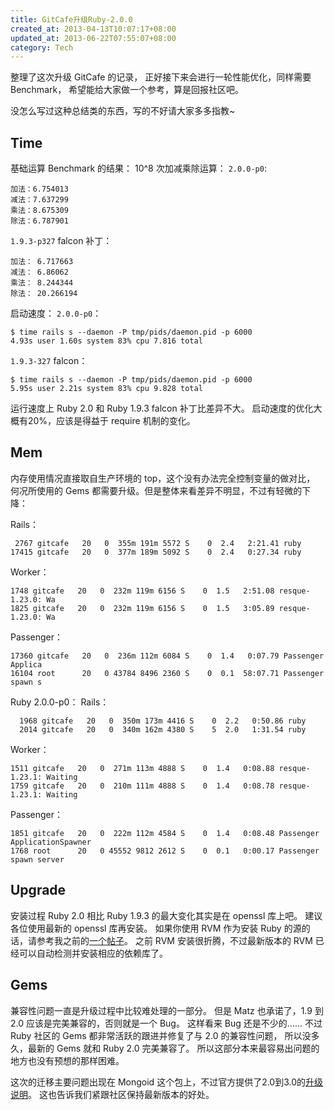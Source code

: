 ```yaml
---
title: GitCafe升级Ruby-2.0.0
created_at: 2013-04-13T10:07:17+08:00
updated_at: 2013-06-22T07:55:07+08:00
category: Tech
---
```


整理了这次升级 GitCafe 的记录，
正好接下来会进行一轮性能优化，同样需要 Benchmark，
希望能给大家做一个参考，算是回报社区吧。

没怎么写过这种总结类的东西，写的不好请大家多多指教~


## Time

基础运算 Benchmark 的结果：
10^8 次加减乘除运算：
`2.0.0-p0`:

    加法：6.754013
    减法：7.637299
    乘法：8.675309
    除法：6.787901

`1.9.3-p327` falcon 补丁：

    加法： 6.717663
    减法： 6.86062
    乘法： 8.244344
    除法： 20.266194

启动速度：
`2.0.0-p0`：

    $ time rails s --daemon -P tmp/pids/daemon.pid -p 6000
    4.93s user 1.60s system 83% cpu 7.816 total

`1.9.3-327` falcon：

    $ time rails s --daemon -P tmp/pids/daemon.pid -p 6000
    5.95s user 2.21s system 83% cpu 9.828 total

运行速度上 Ruby 2.0 和 Ruby 1.9.3 falcon 补丁比差异不大。
启动速度的优化大概有20%，应该是得益于 require 机制的变化。


## Mem

内存使用情况直接取自生产环境的 top，这个没有办法完全控制变量的做对比，
何况所使用的 Gems 都需要升级。但是整体来看差异不明显，不过有轻微的下降：

Rails：

     2767 gitcafe   20   0  355m 191m 5572 S    0  2.4   2:21.41 ruby
    17415 gitcafe   20   0  377m 189m 5092 S    0  2.4   0:27.34 ruby

Worker：

    1748 gitcafe   20   0  232m 119m 6156 S    0  1.5   2:51.08 resque-1.23.0: Wa
    1825 gitcafe   20   0  232m 119m 6156 S    0  1.5   3:05.89 resque-1.23.0: Wa

Passenger：

    17360 gitcafe   20   0  236m 112m 6084 S    0  1.4   0:07.79 Passenger Applica
    16104 root      20   0 43784 8496 2360 S    0  0.1  58:07.71 Passenger spawn s

Ruby 2.0.0-p0：
Rails：

      1968 gitcafe   20   0  350m 173m 4416 S    0  2.2   0:50.86 ruby
      2014 gitcafe   20   0  340m 162m 4380 S    5  2.0   1:31.54 ruby

Worker：

    1511 gitcafe   20   0  271m 113m 4888 S    0  1.4   0:08.88 resque-1.23.1: Waiting 
    1759 gitcafe   20   0  210m 111m 4888 S    0  1.4   0:08.78 resque-1.23.1: Waiting 

Passenger：

    1851 gitcafe   20   0  222m 112m 4584 S    0  1.4   0:08.48 Passenger ApplicationSpawner
    1768 root      20   0 45552 9812 2612 S    0  0.1   0:00.17 Passenger spawn server


## Upgrade

安装过程 Ruby 2.0 相比 Ruby 1.9.3 的最大变化其实是在 openssl 库上吧。
建议各位使用最新的 openssl 库再安装。
如果你使用 RVM 作为安装 Ruby 的源的话，请参考我之前的[一个帖子](http://ruby-china.org/topics/8589#reply24)。
之前 RVM 安装很折腾，不过最新版本的 RVM 已经可以自动检测并安装相应的依赖库了。

## Gems

兼容性问题一直是升级过程中比较难处理的一部分。
但是 Matz 也承诺了，1.9 到 2.0 应该是完美兼容的，否则就是一个 Bug。
这样看来 Bug 还是不少的……
不过 Ruby 社区的 Gems 都非常活跃的跟进并修复了与 2.0 的兼容性问题，
所以没多久，最新的 Gems 就和 Ruby 2.0 完美兼容了。
所以这部分本来最容易出问题的地方也没有预想的那样困难。

这次的迁移主要问题出现在 Mongoid 这个包上，不过官方提供了2.0到3.0的[升级说明](http://mongoid.org/en/mongoid/docs/upgrading.html)。
这也告诉我们紧跟社区保持最新版本的好处。
